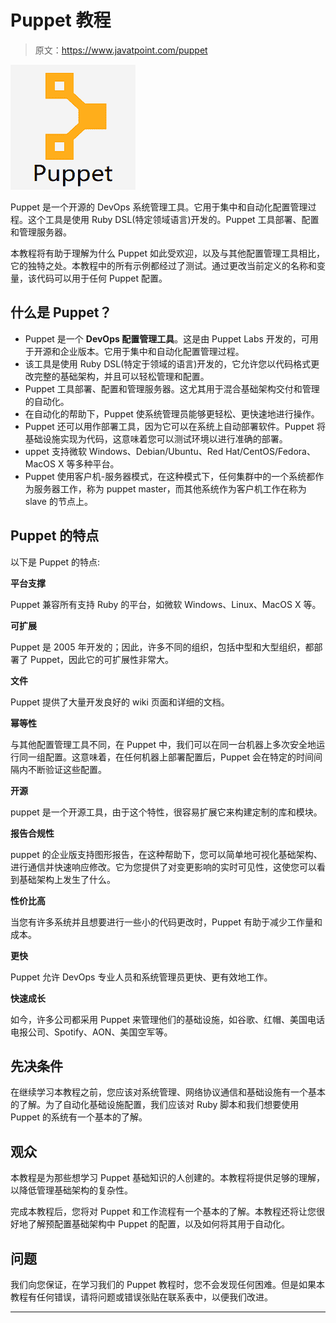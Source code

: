 # Puppet 教程

> 原文：<https://www.javatpoint.com/puppet>

![Puppet Tutorial](img/fab660c0f3a4de99bb73260476e186bf.png)

Puppet 是一个开源的 DevOps 系统管理工具。它用于集中和自动化配置管理过程。这个工具是使用 Ruby DSL(特定领域语言)开发的。Puppet 工具部署、配置和管理服务器。

本教程将有助于理解为什么 Puppet 如此受欢迎，以及与其他配置管理工具相比，它的独特之处。本教程中的所有示例都经过了测试。通过更改当前定义的名称和变量，该代码可以用于任何 Puppet 配置。

## 什么是 Puppet？

*   Puppet 是一个 **DevOps 配置管理工具**。这是由 Puppet Labs 开发的，可用于开源和企业版本。它用于集中和自动化配置管理过程。
*   该工具是使用 Ruby DSL(特定于领域的语言)开发的，它允许您以代码格式更改完整的基础架构，并且可以轻松管理和配置。
*   Puppet 工具部署、配置和管理服务器。这尤其用于混合基础架构交付和管理的自动化。
*   在自动化的帮助下，Puppet 使系统管理员能够更轻松、更快速地进行操作。
*   Puppet 还可以用作部署工具，因为它可以在系统上自动部署软件。Puppet 将基础设施实现为代码，这意味着您可以测试环境以进行准确的部署。
*   uppet 支持微软 Windows、Debian/Ubuntu、Red Hat/CentOS/Fedora、MacOS X 等多种平台。
*   Puppet 使用客户机-服务器模式，在这种模式下，任何集群中的一个系统都作为服务器工作，称为 puppet master，而其他系统作为客户机工作在称为 slave 的节点上。

## Puppet 的特点

以下是 Puppet 的特点:

**平台支撑**

Puppet 兼容所有支持 Ruby 的平台，如微软 Windows、Linux、MacOS X 等。

**可扩展**

Puppet 是 2005 年开发的；因此，许多不同的组织，包括中型和大型组织，都部署了 Puppet，因此它的可扩展性非常大。

**文件**

Puppet 提供了大量开发良好的 wiki 页面和详细的文档。

**幂等性**

与其他配置管理工具不同，在 Puppet 中，我们可以在同一台机器上多次安全地运行同一组配置。这意味着，在任何机器上部署配置后，Puppet 会在特定的时间间隔内不断验证这些配置。

**开源**

puppet 是一个开源工具，由于这个特性，很容易扩展它来构建定制的库和模块。

**报告合规性**

puppet 的企业版支持图形报告，在这种帮助下，您可以简单地可视化基础架构、进行通信并快速响应修改。它为您提供了对变更影响的实时可见性，这使您可以看到基础架构上发生了什么。

**性价比高**

当您有许多系统并且想要进行一些小的代码更改时，Puppet 有助于减少工作量和成本。

**更快**

Puppet 允许 DevOps 专业人员和系统管理员更快、更有效地工作。

**快速成长**

如今，许多公司都采用 Puppet 来管理他们的基础设施，如谷歌、红帽、美国电话电报公司、Spotify、AON、美国空军等。

## 先决条件

在继续学习本教程之前，您应该对系统管理、网络协议通信和基础设施有一个基本的了解。为了自动化基础设施配置，我们应该对 Ruby 脚本和我们想要使用 Puppet 的系统有一个基本的了解。

## 观众

本教程是为那些想学习 Puppet 基础知识的人创建的。本教程将提供足够的理解，以降低管理基础架构的复杂性。

完成本教程后，您将对 Puppet 和工作流程有一个基本的了解。本教程还将让您很好地了解预配置基础架构中 Puppet 的配置，以及如何将其用于自动化。

## 问题

我们向您保证，在学习我们的 Puppet 教程时，您不会发现任何困难。但是如果本教程有任何错误，请将问题或错误张贴在联系表中，以便我们改进。

* * *